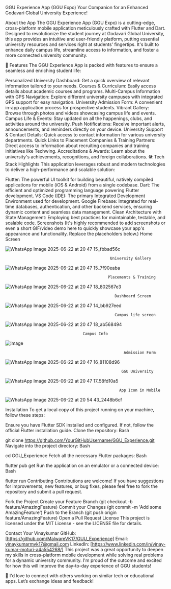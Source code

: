 GGU Experience App (GGU Expo)
Your Companion for an Enhanced Godavari Global University Experience!


About the App
The GGU Experience App (GGU Expo) is a cutting-edge, cross-platform mobile application meticulously crafted with Flutter and Dart. Designed to revolutionize the student journey at Godavari Global University, this app provides an intuitive and user-friendly platform, putting essential university resources and services right at students' fingertips. It's built to enhance daily campus life, streamline access to information, and foster a more connected university community.

🚀 Features
The GGU Experience App is packed with features to ensure a seamless and enriching student life:

Personalized University Dashboard: Get a quick overview of relevant information tailored to your needs.
Courses & Curriculum: Easily access details about academic courses and programs.
Multi-Campus Information with GPS Navigation: Explore different university campuses with integrated GPS support for easy navigation.
University Admission Form: A convenient in-app application process for prospective students.
Vibrant Gallery: Browse through photos and videos showcasing campus life and events.
Campus Life & Events: Stay updated on all the happenings, clubs, and activities around the university.
Push Notifications: Receive important alerts, announcements, and reminders directly on your device.
University Support & Contact Details: Quick access to contact information for various university departments.
Quick Links to Placement Companies & Training Partners: Direct access to information about recruiting companies and training initiatives like Techwing.
Accreditations & Awards: Learn about the university's achievements, recognitions, and foreign collaborations.
🛠️ Tech Stack Highlights
This application leverages robust and modern technologies to deliver a high-performance and scalable solution:

Flutter: The powerful UI toolkit for building beautiful, natively compiled applications for mobile (iOS & Android) from a single codebase.
Dart: The efficient and optimized programming language powering Flutter development.
VS Code (IDE): The primary Integrated Development Environment used for development.
Google Firebase: Integrated for real-time databases, authentication, and other backend services, ensuring dynamic content and seamless data management.
Clean Architecture with State Management: Employing best practices for maintainable, testable, and scalable code.
Screenshots
(It's highly recommended to add screenshots or even a short GIF/video demo here to quickly showcase your app's appearance and functionality. Replace the placeholders below.)
                                                      Home Screen
                                                      
![WhatsApp Image 2025-06-22 at 20 47 15_fbbad56c](https://github.com/user-attachments/assets/61728792-4ee9-467a-a545-f30ed0d0f697)

                                                  University Gallery
                                                  
![WhatsApp Image 2025-06-22 at 20 47 15_7f90eaba](https://github.com/user-attachments/assets/d2dd725a-253f-40d5-8b2f-683ab9126f55)

                                                 Placements & Training
                                                 
![WhatsApp Image 2025-06-22 at 20 47 18_802567e3](https://github.com/user-attachments/assets/dc3e4c5f-b529-4a6e-99d1-e97f17661515)

                                                    Dashboard Screen
                                                    
![WhatsApp Image 2025-06-22 at 20 47 14_bb927eed](https://github.com/user-attachments/assets/a8c93538-f5e9-4273-8540-0b55bef3a445)

                                                    Campus life screen
                                                    
![WhatsApp Image 2025-06-22 at 20 47 18_ab568494](https://github.com/user-attachments/assets/db35028b-aa9c-4664-a4ca-bea204688069)

                                      Campus Info
                                      
![image](https://github.com/user-attachments/assets/157ff808-729a-4411-b519-ea28b7c069b6)

                                                        Admission Form
                                                        
![WhatsApp Image 2025-06-22 at 20 47 16_81108d96](https://github.com/user-attachments/assets/855df57b-6434-4ad0-95fe-e87b03975a2e)

                                                       GGU University
                                                       
![WhatsApp Image 2025-06-22 at 20 47 17_58fd10a5](https://github.com/user-attachments/assets/863bd74c-239d-44f8-91e6-9aa981b825cb)

                                                      App Icon in Mobile
                                                      
![WhatsApp Image 2025-06-22 at 20 54 43_2448b6cf](https://github.com/user-attachments/assets/6f19a2a4-5d4a-4c76-af5a-02ef6bed87d4)



Installation
To get a local copy of this project running on your machine, follow these steps:

Ensure you have Flutter SDK installed and configured. If not, follow the official Flutter installation guide.
Clone the repository:
Bash

git clone https://github.com/YourGitHubUsername/GGU_Experience.git
Navigate into the project directory:
Bash

cd GGU_Experience
Fetch all the necessary Flutter packages:
Bash

flutter pub get
Run the application on an emulator or a connected device:
Bash

flutter run
Contributing
Contributions are welcome! If you have suggestions for improvements, new features, or bug fixes, please feel free to fork the repository and submit a pull request.

Fork the Project
Create your Feature Branch (git checkout -b feature/AmazingFeature)
Commit your Changes (git commit -m 'Add some AmazingFeature')
Push to the Branch (git push origin feature/AmazingFeature)
Open a Pull Request
License
This project is licensed under the MIT License - see the LICENSE file for details.

Contact
Your Vinaykumar
GitHub: [https://github.com/MalwareVK17/GUU_Experience]
Email: vinaykumarmvk17@gmail.com
LinkedIn: [https://www.linkedin.com/in/vinay-kumar-moturi-a4a554268/]
This project was a great opportunity to deepen my skills in cross-platform mobile development while solving real problems for a dynamic university community. I'm proud of the outcome and excited for how this will improve the day-to-day experience of GGU students!

💬 I'd love to connect with others working on similar tech or educational apps. Let’s exchange ideas and feedback!
